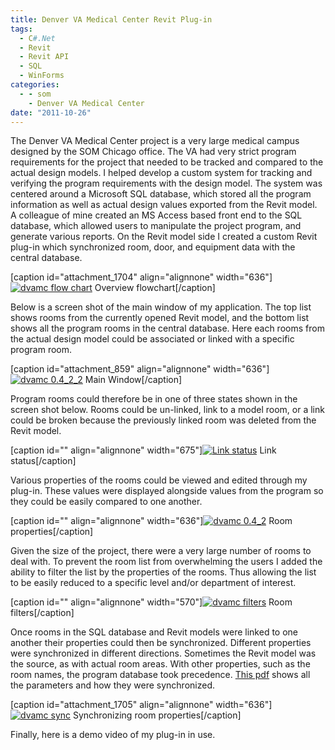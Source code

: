 ```yaml
---
title: Denver VA Medical Center Revit Plug-in
tags:
  - C#.Net
  - Revit
  - Revit API
  - SQL
  - WinForms
categories:
  - - som
    - Denver VA Medical Center
date: "2011-10-26"
---
```


The Denver VA Medical Center project is a very large medical campus designed by the SOM Chicago office. The VA had very strict program requirements for the project that needed to be tracked and compared to the actual design models. I helped develop a custom system for tracking and verifying the program requirements with the design model. The system was centered around a Microsoft SQL database, which stored all the program information as well as actual design values exported from the Revit model. A colleague of mine created an MS Access based front end to the SQL database, which allowed users to manipulate the project program, and generate various reports. On the Revit model side I created a custom Revit plug-in which synchronized room, door, and equipment data with the central database.

\[caption id="attachment_1704" align="alignnone" width="636"\][![](http://www.ericanastas.com/wp-content/uploads/2011/10/dvamc-flow-chart-636x401.png "dvamc flow chart")](dvamc-flow-chart.png) Overview flowchart\[/caption\]

Below is a screen shot of the main window of my application. The top list shows rooms from the currently opened Revit model, and the bottom list shows all the program rooms in the central database. Here each rooms from the actual design model could be associated or linked with a specific program room.

\[caption id="attachment_859" align="alignnone" width="636"\][![](http://www.ericanastas.com/wp-content/uploads/2012/04/dvamc-0.4_2_2-636x477.jpg "dvamc 0.4_2_2")](dvamc-0.4_2_2.jpg) Main Window\[/caption\]

Program rooms could therefore be in one of three states shown in the screen shot below. Rooms could be un-linked, link to a model room, or a link could be broken because the previously linked room was deleted from the Revit model.

\[caption id="" align="alignnone" width="675"\][![](http://www.ericanastas.com/wp-content/uploads/2012/04/db-room-status.jpg "Link status")](db-room-status.jpg) Link status\[/caption\]

Various properties of the rooms could be viewed and edited through my plug-in. These values were displayed alongside values from the program so they could be easily compared to one another.

\[caption id="" align="alignnone" width="636"\][![](http://www.ericanastas.com/wp-content/uploads/2012/04/dvamc-0.4_2-636x479.jpg "dvamc 0.4_2")](dvamc-0.4_2.jpg) Room properties\[/caption\]

Given the size of the project, there were a very large number of rooms to deal with. To prevent the room list from overwhelming the users I added the ability to filter the list by the properties of the rooms. Thus allowing the list to be easily reduced to a specific level and/or department of interest.

\[caption id="" align="alignnone" width="570"\][![](http://www.ericanastas.com/wp-content/uploads/2012/04/dvamc-filters.jpg "dvamc filters")](dvamc-filters.jpg) Room filters\[/caption\]

Once rooms in the SQL database and Revit models were linked to one another their properties could then be synchronized. Different properties were synchronized in different directions. Sometimes the Revit model was the source, as with actual room areas. With other properties, such as the room names, the program database took precedence. [This pdf](http://www.ericanastas.com/?attachment_id=856) shows all the parameters and how they were synchronized.

\[caption id="attachment_1705" align="alignnone" width="636"\][![](http://www.ericanastas.com/wp-content/uploads/2011/10/dvamc-sync-636x404.png "dvamc sync")](dvamc-sync.png) Synchronizing room properties\[/caption\]

Finally, here is a demo video of my plug-in in use.
